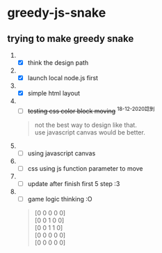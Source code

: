 # greedy-js-snake

## trying to make greedy snake
1. - [x] think the design path
2. - [x] launch local node.js first
3. - [x] simple html layout
4. - [ ] ~~testing css color block moving~~ <sup>18-12-2020諗到</sup>
    > not the best way to design like that.  
    > use javascript canvas would be better.  
4. - [ ] using javascript canvas
5. - [ ] css using js function parameter to move
6. - [ ] update after finish first 5 step :3
7. - [ ] game logic thinking :O  
    > [0 0 0 0 0]  
    > [0 0 1 0 0]  
    > [0 0 1 1 0]  
    > [0 0 0 0 0]  
    > [0 0 0 0 0]
